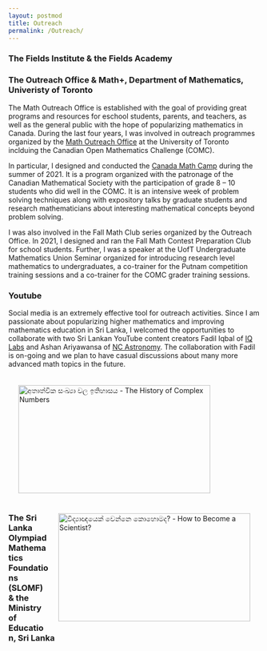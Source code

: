 ```yaml
---
layout: postmod      
title: Outreach              
permalink: /Outreach/          
---
```


### The Fields Institute & the Fields Academy




### The Outreach Office & Math+, Department of Mathematics, Univeristy of Toronto

The Math Outreach Office is established with the goal of providing great programs and resources for eschool students, parents, and teachers, as well as the general public with the hope of popularizing mathematics in Canada.  During the last four years, I was involved in outreach programmes organized by the [Math Outreach Office](http://mathplus.math.utoronto.ca/) at the University of Toronto inclduing the Canadian Open Mathematics Challenge (COMC).      

In particular, I designed and conducted the [Canada Math Camp](http://mathplus.math.utoronto.ca/home/cmc) during the summer of 2021. It is a program organized with the patronage of the Canadian Mathematical Society with the participation of grade 8 – 10 students who did well in the COMC. It is an intensive week of problem solving techniques along with expository talks by graduate students and research mathematicians about interesting mathematical concepts beyond problem solving.       

I was also involved in the Fall Math Club series organized by the Outreach Office. In 2021, I designed and ran the Fall Math Contest Preparation Club for school students. Further, I was a speaker at the UofT Undergraduate Mathematics Union Seminar organized for introducing research level mathematics to undergraduates, a co-trainer for the Putnam competition training sessions and a co-trainer for the COMC grader training sessions.      

### Youtube

Social media is an extremely effective tool for outreach activities. Since I am passionate about popularizing higher mathematics and improving mathematics education in Sri Lanka, I welcomed the opportunities to collaborate with two Sri Lankan YouTube content creators Fadil Iqbal of [IQ Labs](https://www.youtube.com/c/IQLabs) and Ashan Ariyawansa of [NC Astronomy](https://www.youtube.com/c/NCAstronomy/). The collaboration with Fadil is on-going and we plan to have casual discussions about many more advanced math topics in the future. 
        
 <a href="http://www.youtube.com/watch?feature=player_embedded&v=GBrp8-JGOQw" target="_blank"><img align="left" src="https://img.youtube.com/vi/GBrp8-JGOQw/maxresdefault.jpg" title = "අතාත්වික සංඛ්‍යා වල ඉතිහාසය - The History of Complex Numbers" width="384" height="216" hspace="20" vspace="20"/></a> 
<br><br><br><br><br><br><br>
 
<a href="http://www.youtube.com/watch?feature=player_embedded&v=tCJ-_bU4BS0" target="_blank"><img align="right" src="https://img.youtube.com/vi/tCJ-_bU4BS0/maxresdefault.jpg" title = "විද්‍යාඥයෙක් වෙන්නෙ කොහොමද? - How to Become a Scientist?" width="384" height="216" hspace="20" vspace="20"/></a>  

<br><br><br><br><br><br><br>

<!---
<iframe style="display: inline-block;" width="320" height="180" src="https://www.youtube.com/embed/tCJ-_bU4BS0" frameborder="0" allowfullscreen></iframe>
[![IMAGE_ALT](https://img.youtube.com/vi/tCJ-_bU4BS0/0.jpg)](https://www.youtube.com/watch?v=tCJ-_bU4BS0)
1280 x 720 is the dimensions of maxresdefault thumbnails
![]({{ site.baseurl }}/images/kasun.jpg)
-->

### The Sri Lanka Olympiad Mathematics Foundations (SLOMF) & the Ministry of Education, Sri Lanka


